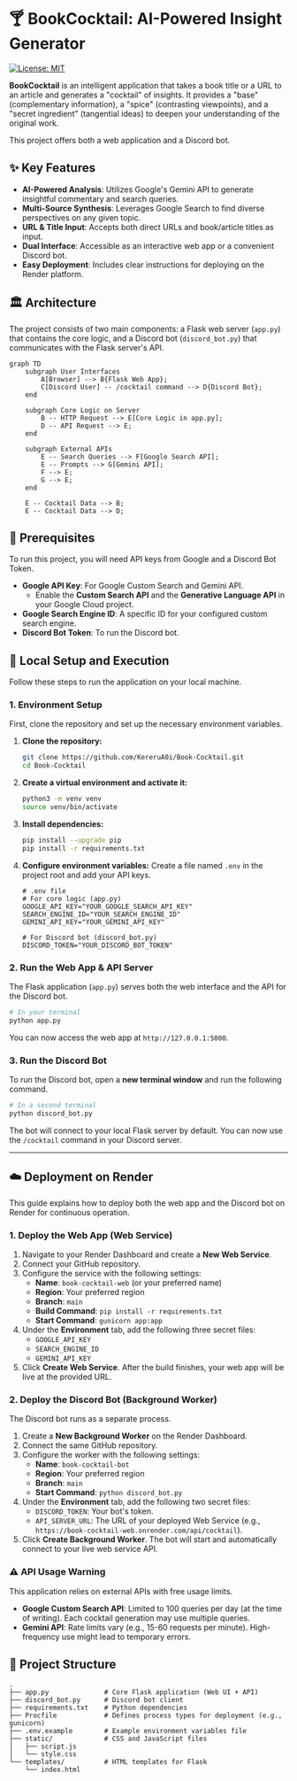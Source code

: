 # 🍸 BookCocktail: AI-Powered Insight Generator

[![License: MIT](https://img.shields.io/badge/License-MIT-yellow.svg)](https://opensource.org/licenses/MIT)

**BookCocktail** is an intelligent application that takes a book title or a URL to an article and generates a "cocktail" of insights. It provides a "base" (complementary information), a "spice" (contrasting viewpoints), and a "secret ingredient" (tangential ideas) to deepen your understanding of the original work.

This project offers both a web application and a Discord bot.

## ✨ Key Features

-   **AI-Powered Analysis**: Utilizes Google's Gemini API to generate insightful commentary and search queries.
-   **Multi-Source Synthesis**: Leverages Google Search to find diverse perspectives on any given topic.
-   **URL & Title Input**: Accepts both direct URLs and book/article titles as input.
-   **Dual Interface**: Accessible as an interactive web app or a convenient Discord bot.
-   **Easy Deployment**: Includes clear instructions for deploying on the Render platform.

## 🏛️ Architecture

The project consists of two main components: a Flask web server (`app.py`) that contains the core logic, and a Discord bot (`discord_bot.py`) that communicates with the Flask server's API.

```mermaid
graph TD
    subgraph User Interfaces
        A[Browser] --> B{Flask Web App};
        C[Discord User] -- /cocktail command --> D{Discord Bot};
    end

    subgraph Core Logic on Server
        B -- HTTP Request --> E[Core Logic in app.py];
        D -- API Request --> E;
    end

    subgraph External APIs
        E -- Search Queries --> F[Google Search API];
        E -- Prompts --> G[Gemini API];
        F --> E;
        G --> E;
    end

    E -- Cocktail Data --> B;
    E -- Cocktail Data --> D;
```

## 🔧 Prerequisites

To run this project, you will need API keys from Google and a Discord Bot Token.

-   **Google API Key**: For Google Custom Search and Gemini API.
    -   Enable the **Custom Search API** and the **Generative Language API** in your Google Cloud project.
-   **Google Search Engine ID**: A specific ID for your configured custom search engine.
-   **Discord Bot Token**: To run the Discord bot.

## 🚀 Local Setup and Execution

Follow these steps to run the application on your local machine.

### 1. Environment Setup

First, clone the repository and set up the necessary environment variables.

1.  **Clone the repository:**
    ```bash
    git clone https://github.com/KereruA0i/Book-Cocktail.git
    cd Book-Cocktail
    ```

2.  **Create a virtual environment and activate it:**
    ```bash
    python3 -m venv venv
    source venv/bin/activate
    ```

3.  **Install dependencies:**
    ```bash
    pip install --upgrade pip
    pip install -r requirements.txt
    ```

4.  **Configure environment variables:**
    Create a file named `.env` in the project root and add your API keys.

    ```env
    # .env file
    # For core logic (app.py)
    GOOGLE_API_KEY="YOUR_GOOGLE_SEARCH_API_KEY"
    SEARCH_ENGINE_ID="YOUR_SEARCH_ENGINE_ID"
    GEMINI_API_KEY="YOUR_GEMINI_API_KEY"

    # For Discord bot (discord_bot.py)
    DISCORD_TOKEN="YOUR_DISCORD_BOT_TOKEN"
    ```

### 2. Run the Web App & API Server

The Flask application (`app.py`) serves both the web interface and the API for the Discord bot.

```bash
# In your terminal
python app.py
```

You can now access the web app at `http://127.0.0.1:5000`.

### 3. Run the Discord Bot

To run the Discord bot, open a **new terminal window** and run the following command.

```bash
# In a second terminal
python discord_bot.py
```

The bot will connect to your local Flask server by default. You can now use the `/cocktail` command in your Discord server.

---

## ☁️ Deployment on Render

This guide explains how to deploy both the web app and the Discord bot on Render for continuous operation.

### 1. Deploy the Web App (Web Service)

1.  Navigate to your Render Dashboard and create a **New Web Service**.
2.  Connect your GitHub repository.
3.  Configure the service with the following settings:
    -   **Name**: `book-cocktail-web` (or your preferred name)
    -   **Region**: Your preferred region
    -   **Branch**: `main`
    -   **Build Command**: `pip install -r requirements.txt`
    -   **Start Command**: `gunicorn app:app`
4.  Under the **Environment** tab, add the following three secret files:
    -   `GOOGLE_API_KEY`
    -   `SEARCH_ENGINE_ID`
    -   `GEMINI_API_KEY`
5.  Click **Create Web Service**. After the build finishes, your web app will be live at the provided URL.

### 2. Deploy the Discord Bot (Background Worker)

The Discord bot runs as a separate process.

1.  Create a **New Background Worker** on the Render Dashboard.
2.  Connect the same GitHub repository.
3.  Configure the worker with the following settings:
    -   **Name**: `book-cocktail-bot`
    -   **Region**: Your preferred region
    -   **Branch**: `main`
    -   **Start Command**: `python discord_bot.py`
4.  Under the **Environment** tab, add the following two secret files:
    -   `DISCORD_TOKEN`: Your bot's token.
    -   `API_SERVER_URL`: The URL of your deployed Web Service (e.g., `https://book-cocktail-web.onrender.com/api/cocktail`).
5.  Click **Create Background Worker**. The bot will start and automatically connect to your live web service API.

### ⚠️ API Usage Warning

This application relies on external APIs with free usage limits.
*   **Google Custom Search API**: Limited to 100 queries per day (at the time of writing). Each cocktail generation may use multiple queries.
*   **Gemini API**: Rate limits vary (e.g., 15-60 requests per minute). High-frequency use might lead to temporary errors.

## 📂 Project Structure

```
.
├── app.py              # Core Flask application (Web UI + API)
├── discord_bot.py      # Discord bot client
├── requirements.txt    # Python dependencies
├── Procfile            # Defines process types for deployment (e.g., gunicorn)
├── .env.example        # Example environment variables file
├── static/             # CSS and JavaScript files
│   ├── script.js
│   └── style.css
└── templates/          # HTML templates for Flask
    └── index.html
```
